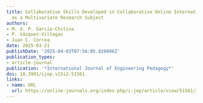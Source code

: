 ```yaml
---
title: Collaborative Skills Developed in Collaborative Online International Learning
  as a Multivariate Research Subject
authors:
- M. d. P. García-Chitiva
- P. Vázquez-Villegas
- Juan C. Correa
date: 2025-03-21
publishDate: '2025-04-03T07:56:05.826696Z'
publication_types:
- article-journal
publication: '*International Journal of Engineering Pedagogy*'
doi: 10.3991/ijep.v15i2.51561
links:
- name: URL
  url: https://online-journals.org/index.php/i-jep/article/view/51561/15959
---
```

